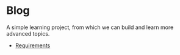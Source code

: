 # Blog

A simple learning project, from which we can build and learn more advanced topics.

* [Requirements](requirements.md)
